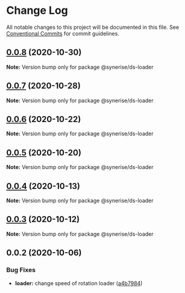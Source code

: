 # Change Log

All notable changes to this project will be documented in this file.
See [Conventional Commits](https://conventionalcommits.org) for commit guidelines.

## [0.0.8](https://github.com/Synerise/synerise-design/compare/@synerise/ds-loader@0.0.7...@synerise/ds-loader@0.0.8) (2020-10-30)

**Note:** Version bump only for package @synerise/ds-loader





## [0.0.7](https://github.com/Synerise/synerise-design/compare/@synerise/ds-loader@0.0.6...@synerise/ds-loader@0.0.7) (2020-10-28)

**Note:** Version bump only for package @synerise/ds-loader





## [0.0.6](https://github.com/Synerise/synerise-design/compare/@synerise/ds-loader@0.0.5...@synerise/ds-loader@0.0.6) (2020-10-22)

**Note:** Version bump only for package @synerise/ds-loader





## [0.0.5](https://github.com/Synerise/synerise-design/compare/@synerise/ds-loader@0.0.4...@synerise/ds-loader@0.0.5) (2020-10-20)

**Note:** Version bump only for package @synerise/ds-loader





## [0.0.4](https://github.com/Synerise/synerise-design/compare/@synerise/ds-loader@0.0.3...@synerise/ds-loader@0.0.4) (2020-10-13)

**Note:** Version bump only for package @synerise/ds-loader





## [0.0.3](https://github.com/Synerise/synerise-design/compare/@synerise/ds-loader@0.0.2...@synerise/ds-loader@0.0.3) (2020-10-12)

**Note:** Version bump only for package @synerise/ds-loader





## 0.0.2 (2020-10-06)


### Bug Fixes

* **loader:** change speed of rotation loader ([a4b7984](https://github.com/Synerise/synerise-design/commit/a4b798462ce62ddf568604c33fc2364171a6e0ed))
